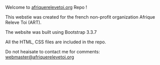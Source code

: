 Welcome to [afriquerelevetoi.org](http://afriquerelevetoi.org) Repo !

This webstie was created for the french non-profit organization Afrique Releve Toi 
(ART).

The website was built using Bootstrap 3.3.7

All the HTML, CSS files are included in the repo.

Do not heaisate to contact me for comments: webmaster@afriquerelevetoi.org